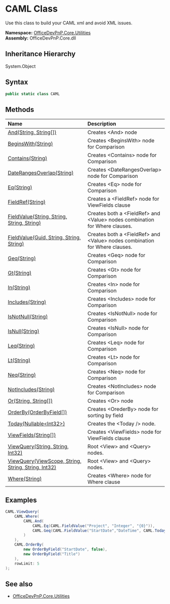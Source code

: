 # CAML Class
 Use this class to build your CAML xml and avoid XML issues.   

**Namespace:** [OfficeDevPnP.Core.Utilities](OfficeDevPnP.Core.Utilities.md)  
**Assembly:** OfficeDevPnP.Core.dll  
## Inheritance Hierarchy
System.Object  
## Syntax
```C#
public static class CAML
```
## Methods
|**Name**|**Description**|
|:-----|:-----|
| [And(String, String[])](OfficeDevPnP.Core.Utilities.CAML.2163f362.md) | Creates &lt;And&gt; node
| [BeginsWith(String)](OfficeDevPnP.Core.Utilities.CAML.98c94c83.md) | Creates &lt;BeginsWith&gt; node for Comparison
| [Contains(String)](OfficeDevPnP.Core.Utilities.CAML.30c4004e.md) | Creates &lt;Contains&gt; node for Comparison
| [DateRangesOverlap(String)](OfficeDevPnP.Core.Utilities.CAML.3b844ec8.md) | Creates &lt;DateRangesOverlap&gt; node for Comparison
| [Eq(String)](OfficeDevPnP.Core.Utilities.CAML.b61163fe.md) | Creates &lt;Eq&gt; node for Comparison
| [FieldRef(String)](OfficeDevPnP.Core.Utilities.CAML.145eb1c6.md) | Creates a &lt;FieldRef&gt; node for ViewFields clause
| [FieldValue(String, String, String, String)](OfficeDevPnP.Core.Utilities.CAML.d591550d.md) | Creates both a &lt;FieldRef&gt; and &lt;Value&gt; nodes combination for Where clauses.
| [FieldValue(Guid, String, String, String)](OfficeDevPnP.Core.Utilities.CAML.e7e6d57b.md) | Creates both a &lt;FieldRef&gt; and &lt;Value&gt; nodes combination for Where clauses.
| [Geq(String)](OfficeDevPnP.Core.Utilities.CAML.ee6386e1.md) | Creates &lt;Geq&gt; node for Comparison
| [Gt(String)](OfficeDevPnP.Core.Utilities.CAML.b5706338.md) | Creates &lt;Gt&gt; node for Comparison
| [In(String)](OfficeDevPnP.Core.Utilities.CAML.b4b6656a.md) | Creates &lt;In&gt; node for Comparison
| [Includes(String)](OfficeDevPnP.Core.Utilities.CAML.675847ac.md) | Creates &lt;Includes&gt; node for Comparison
| [IsNotNull(String)](OfficeDevPnP.Core.Utilities.CAML.24458b05.md) | Creates &lt;IsNotNull&gt; node for Comparison
| [IsNull(String)](OfficeDevPnP.Core.Utilities.CAML.f92d91c8.md) | Creates &lt;IsNull&gt; node for Comparison
| [Leq(String)](OfficeDevPnP.Core.Utilities.CAML.ee63bade.md) | Creates &lt;Leq&gt; node for Comparison
| [Lt(String)](OfficeDevPnP.Core.Utilities.CAML.b57064c7.md) | Creates &lt;Lt&gt; node for Comparison
| [Neq(String)](OfficeDevPnP.Core.Utilities.CAML.ee63a4f8.md) | Creates &lt;Neq&gt; node for Comparison
| [NotIncludes(String)](OfficeDevPnP.Core.Utilities.CAML.1518f754.md) | Creates &lt;NotIncludes&gt; node for Comparison
| [Or(String, String[])](OfficeDevPnP.Core.Utilities.CAML.d687337d.md) | Creates &lt;Or&gt; node
| [OrderBy(OrderByField[])](OfficeDevPnP.Core.Utilities.CAML.e8e4df3.md) | Creates &lt;OrederBy&gt; node for sorting by field
| [Today(Nullable&lt;Int32&gt;)](OfficeDevPnP.Core.Utilities.CAML.964aa169.md) | Creates the &lt;Today /&gt; node.
| [ViewFields(String[])](OfficeDevPnP.Core.Utilities.CAML.4f215fe4.md) | Creates &lt;ViewFields&gt; node for ViewFields clause
| [ViewQuery(String, String, Int32)](OfficeDevPnP.Core.Utilities.CAML.ca539507.md) | Root &lt;View&gt; and &lt;Query&gt; nodes.
| [ViewQuery(ViewScope, String, String, String, Int32)](OfficeDevPnP.Core.Utilities.CAML.eb386895.md) | Root &lt;View&gt; and &lt;Query&gt; nodes.
| [Where(String)](OfficeDevPnP.Core.Utilities.CAML.93c72eea.md) | Creates &lt;Where&gt; node for Where clause
## Examples
```C#
CAML.ViewQuery(
    CAML.Where(
        CAML.And(
            CAML.Eq(CAML.FieldValue("Project", "Integer", "{0}")),
            CAML.Geq(CAML.FieldValue("StartDate","DateTime", CAML.Today()))
        )
    ),
    CAML.OrderBy(
        new OrderByField("StartDate", false),
        new OrderByField("Title")
    ),
    rowLimit: 5
);
```

## See also
- [OfficeDevPnP.Core.Utilities](OfficeDevPnP.Core.Utilities.md)
